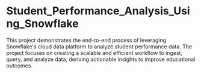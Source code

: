 # Student_Performance_Analysis_Using_Snowflake
This project demonstrates the end-to-end process of leveraging Snowflake's cloud data platform to analyze student performance data. The project focuses on creating a scalable and efficient workflow to ingest, query, and analyze data, deriving actionable insights to improve educational outcomes.
